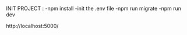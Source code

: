 INIT PROJECT : 
  -npm install
  -init the .env file
  -npm run migrate
  -npm run dev
  
 http://localhost:5000/
